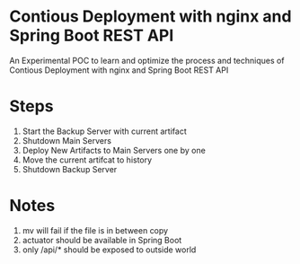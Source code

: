 # Contious Deployment with nginx and Spring Boot REST API
An Experimental POC to learn and optimize the process and techniques of Contious Deployment with nginx and Spring Boot REST API

# Steps
1. Start the Backup Server with current artifact
2. Shutdown Main Servers
3. Deploy New Artifacts to Main Servers one by one
4. Move the current artifcat to history
5. Shutdown Backup Server

# Notes
1. mv will fail if the file is in between copy
2. actuator should be available in Spring Boot
3. only /api/* should be exposed to outside world
